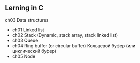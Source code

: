 ## Lerning in C

ch03 Data structures
- ch01 Linked list
- ch02 Stack (Dynamic, stack array, stack linked list)
- ch03 Queue
- ch04 Ring buffer (or circular buffer) Кольцевой буфер (или циклический буфер)
- ch05 Node